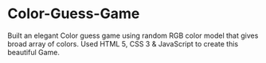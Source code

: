 # Color-Guess-Game
 Built an elegant Color guess game using random RGB color model that gives broad array of colors.  Used HTML 5, CSS 3 &amp; JavaScript to create this beautiful Game.
